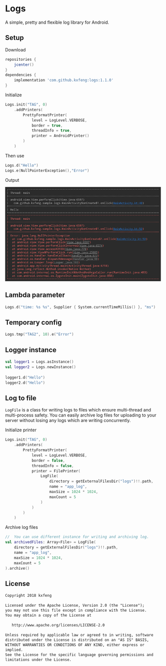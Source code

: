 # Logs

A simple, pretty and flexible log library for Android.

## Setup

Download
```groovy
repositories {
    jcenter()
}
dependencies {
    implementation 'com.github.kxfeng:logs:1.1.0'
}
```

Initialize
```kotlin
Logs.init("TAG", 0)
    .addPrinters(
        PrettyFormatPrinter(
            level = LogLevel.VERBOSE,
            border = true,
            threadInfo = true,
            printer = AndroidPrinter()
        )
    )
```

Then use
```kotlin
Logs.d("Hello")
Logs.e(NullPointerException(),"Error")
```

Output

![](https://github.com/kxfeng/logs/blob/master/images/logs_output.png)

## Lambda parameter

```kotlin
Logs.d("time: %s %s", Supplier { System.currentTimeMillis() }, "ms")
```

## Temporary config 

```kotlin
Logs.tmp("TAG2", 10).e("Error")
```

## Logger instance

```kotlin
val logger1 = Logs.asInstance()
val logger2 = Logs.newInstance()

logger1.d("Hello")
logger2.d("Hello")
```

## Log to file

`LogFile` is a class for writing logs to files which ensure multi-thread and multi-process safety. You can easily archive log files for uploading to your server without losing any logs which are writing concurrently.

Initialize printer
```kotlin
Logs.init("TAG", 0)
    .addPrinters(
        PrettyFormatPrinter(
            level = LogLevel.VERBOSE,
            border = false,
            threadInfo = false,
            printer = FilePrinter(
                LogFile(
                    directory = getExternalFilesDir("logs")!!.path,
                    name = "app_log",
                    maxSize = 1024 * 1024,
                    maxCount = 5
                )
            )
        )
    )
```

Archive log files
```kotlin
//  You can use different instance for writing and archiving log.
val archivedFiles: Array<File> = LogFile(
    directory = getExternalFilesDir("logs")!!.path,
    name = "app_log",
    maxSize = 1024 * 1024,
    maxCount = 5
).archive()
```

## License

    Copyright 2018 kxfeng

    Licensed under the Apache License, Version 2.0 (the "License");
    you may not use this file except in compliance with the License.
    You may obtain a copy of the License at

       http://www.apache.org/licenses/LICENSE-2.0

    Unless required by applicable law or agreed to in writing, software
    distributed under the License is distributed on an "AS IS" BASIS,
    WITHOUT WARRANTIES OR CONDITIONS OF ANY KIND, either express or implied.
    See the License for the specific language governing permissions and
    limitations under the License.